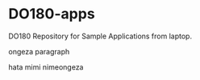 # DO180-apps
DO180 Repository for Sample Applications from laptop.

ongeza paragraph 

hata mimi nimeongeza